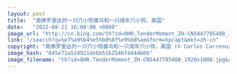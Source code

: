 ```yaml
---
layout: post
title:  "南佛罗里达的一只穴小鸮雏鸟和一只成年穴小鸮，美国"
date:   "2022-08-21 16:00:00 +0800"
image_url: "http://cn.bing.com/th?id=OHR.TenderMoment_ZH-CN5447705408_1920x1080.jpg&rf=LaDigue_1920x1080.jpg&pid=hp"
link: "/search?q=%e7%a9%b4%e5%b0%8f%e9%b8%ae&form=hpcapt&mkt=zh-cn"
copyright: "南佛罗里达的一只穴小鸮雏鸟和一只成年穴小鸮，美国 (© Carlos Carreno/Getty Images)"
image_hash: "845e71a524921de6b516254bf4444b06"
image_filename: "th?id=OHR.TenderMoment_ZH-CN5447705408_1920x1080.jpg&rf=LaDigue_1920x1080.jpg&pid=hp"
---
```

